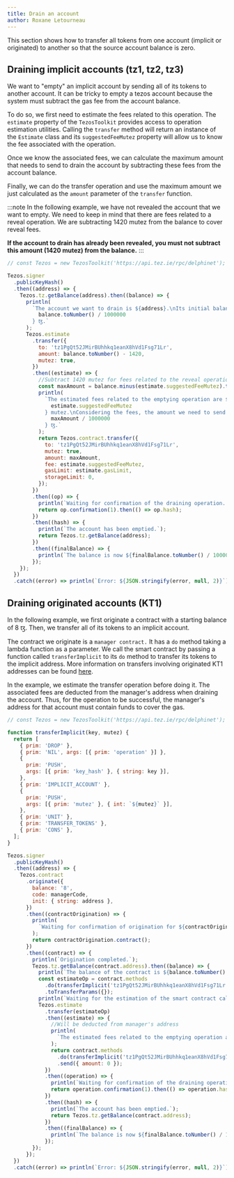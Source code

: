 ```yaml
---
title: Drain an account
author: Roxane Letourneau
---
```


This section shows how to transfer all tokens from one account (implicit or originated) to another so that the source account balance is zero.

## Draining implicit accounts (tz1, tz2, tz3)

We want to "empty" an implicit account by sending all of its tokens to another account. It can be tricky to empty a tezos account because the system must subtract the gas fee from the account balance.

To do so, we first need to estimate the fees related to this operation. The `estimate` property of the `TezosToolkit` provides access to operation estimation utilities. Calling the `transfer` method will return an instance of the `Estimate` class and its `suggestedFeeMutez` property will allow us to know the fee associated with the operation.

Once we know the associated fees, we can calculate the maximum amount that needs to send to drain the account by subtracting these fees from the account balance.

Finally, we can do the transfer operation and use the maximum amount we just calculated as the `amount` parameter of the `transfer` function.

:::note
In the following example, we have not revealed the account that we want to empty. We need to keep in mind that there are fees related to a reveal operation. We are subtracting 1420 mutez from the balance to cover reveal fees.

**If the account to drain has already been revealed, you must not subtract this amount (1420 mutez) from the balance.**
:::

```js live noInline
// const Tezos = new TezosToolkit('https://api.tez.ie/rpc/delphinet');

Tezos.signer
  .publicKeyHash()
  .then((address) => {
    Tezos.tz.getBalance(address).then((balance) => {
      println(
        `The account we want to drain is ${address}.\nIts initial balance is ${
          balance.toNumber() / 1000000
        } ꜩ.`
      );
      Tezos.estimate
        .transfer({
          to: 'tz1PgQt52JMirBUhhkq1eanX8hVd1Fsg71Lr',
          amount: balance.toNumber() - 1420,
          mutez: true,
        })
        .then((estimate) => {
          //Subtract 1420 mutez for fees related to the reveal operation
          const maxAmount = balance.minus(estimate.suggestedFeeMutez).toNumber() - 1420;
          println(
            `The estimated fees related to the emptying operation are ${
              estimate.suggestedFeeMutez
            } mutez.\nConsidering the fees, the amount we need to send to empty the account is ${
              maxAmount / 1000000
            } ꜩ.`
          );
          return Tezos.contract.transfer({
            to: 'tz1PgQt52JMirBUhhkq1eanX8hVd1Fsg71Lr',
            mutez: true,
            amount: maxAmount,
            fee: estimate.suggestedFeeMutez,
            gasLimit: estimate.gasLimit,
            storageLimit: 0,
          });
        })
        .then((op) => {
          println(`Waiting for confirmation of the draining operation...`);
          return op.confirmation(1).then(() => op.hash);
        })
        .then((hash) => {
          println(`The account has been emptied.`);
          return Tezos.tz.getBalance(address);
        })
        .then((finalBalance) => {
          println(`The balance is now ${finalBalance.toNumber() / 1000000} ꜩ.`);
        });
    });
  })
  .catch((error) => println(`Error: ${JSON.stringify(error, null, 2)}`));
```

## Draining originated accounts (KT1)

In the following example, we first originate a contract with a starting balance of 8 ꜩ. Then, we transfer all of its tokens to an implicit account.

The contract we originate is a `manager contract.` It has a `do` method taking a lambda function as a parameter. We call the smart contract by passing a function called `transferImplicit` to its `do` method to transfer its tokens to the implicit address. More information on transfers involving originated KT1 addresses can be found [here](https://tezostaquito.io/docs/making_transfers#transfers-involving-originated-kt1-addresses).

In the example, we estimate the transfer operation before doing it. The associated fees are deducted from the manager's address when draining the account. Thus, for the operation to be successful, the manager's address for that account must contain funds to cover the gas.

```js live noInline
// const Tezos = new TezosToolkit('https://api.tez.ie/rpc/delphinet');

function transferImplicit(key, mutez) {
  return [
    { prim: 'DROP' },
    { prim: 'NIL', args: [{ prim: 'operation' }] },
    {
      prim: 'PUSH',
      args: [{ prim: 'key_hash' }, { string: key }],
    },
    { prim: 'IMPLICIT_ACCOUNT' },
    {
      prim: 'PUSH',
      args: [{ prim: 'mutez' }, { int: `${mutez}` }],
    },
    { prim: 'UNIT' },
    { prim: 'TRANSFER_TOKENS' },
    { prim: 'CONS' },
  ];
}

Tezos.signer
  .publicKeyHash()
  .then((address) => {
    Tezos.contract
      .originate({
        balance: '8',
        code: managerCode,
        init: { string: address },
      })
      .then((contractOrigination) => {
        println(
          `Waiting for confirmation of origination for ${contractOrigination.contractAddress}...`
        );
        return contractOrigination.contract();
      })
      .then((contract) => {
        println(`Origination completed.`);
        Tezos.tz.getBalance(contract.address).then((balance) => {
          println(`The balance of the contract is ${balance.toNumber() / 1000000} ꜩ.`);
          const estimateOp = contract.methods
            .do(transferImplicit('tz1PgQt52JMirBUhhkq1eanX8hVd1Fsg71Lr', balance.toNumber()))
            .toTransferParams({});
          println(`Waiting for the estimation of the smart contract call...`);
          Tezos.estimate
            .transfer(estimateOp)
            .then((estimate) => {
              //Will be deducted from manager's address
              println(
                `The estimated fees related to the emptying operation are ${estimate.suggestedFeeMutez} mutez.`
              );
              return contract.methods
                .do(transferImplicit('tz1PgQt52JMirBUhhkq1eanX8hVd1Fsg71Lr', balance.toNumber()))
                .send({ amount: 0 });
            })
            .then((operation) => {
              println(`Waiting for confirmation of the draining operation...`);
              return operation.confirmation(1).then(() => operation.hash);
            })
            .then((hash) => {
              println(`The account has been emptied.`);
              return Tezos.tz.getBalance(contract.address);
            })
            .then((finalBalance) => {
              println(`The balance is now ${finalBalance.toNumber() / 1000000} ꜩ.`);
            });
        });
      });
  })
  .catch((error) => println(`Error: ${JSON.stringify(error, null, 2)}`));
```
